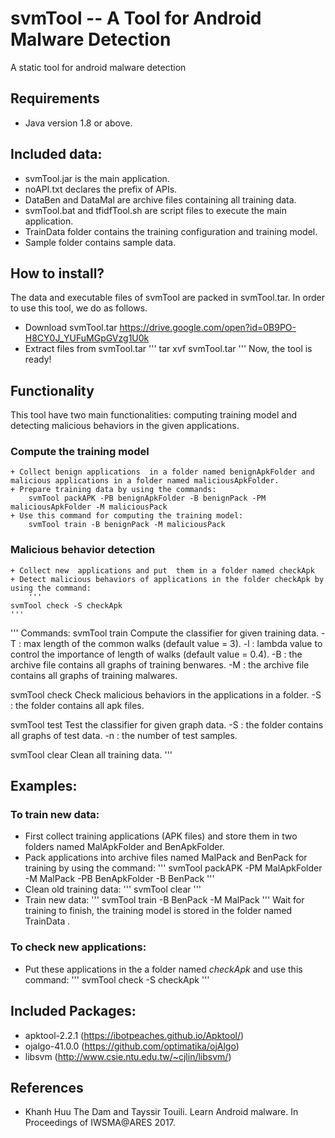 # svmTool --  A Tool for Android Malware Detection

A static tool for android malware detection

## Requirements
- Java version 1.8 or above.

## Included data:
+ svmTool.jar is the main application.
+ noAPI.txt  declares the prefix of APIs.
+ DataBen and DataMal are archive files containing all training data.
+ svmTool.bat and tfidfTool.sh are script files to execute the main application.
+ TrainData folder contains the training configuration and training model.
+ Sample folder contains sample data.

## How to install?
The data and executable files of svmTool are packed in svmTool.tar. In order to use this tool, we do as follows.
+ Download svmTool.tar
	https://drive.google.com/open?id=0B9PO-H8CY0J_YUFuMGpGVzg1U0k
+ Extract files from svmTool.tar
	'''
  tar xvf	svmTool.tar
  '''
Now, the tool is ready!

## Functionality
This tool have two main functionalities: computing training model and detecting malicious behaviors in the given applications.
### Compute the training model
	+ Collect benign applications  in a folder named benignApkFolder and malicious applications in a folder named maliciousApkFolder.
	+ Prepare training data by using the commands: 
		svmTool packAPK -PB benignApkFolder -B benignPack -PM maliciousApkFolder -M maliciousPack
	+ Use this command for computing the training model:
		svmTool train -B benignPack -M maliciousPack
### Malicious behavior detection
	+ Collect new  applications and put  them in a folder named checkApk
	+ Detect malicious behaviors of applications in the folder checkApk by using the command:
		'''
    svmTool check -S checkApk
    '''

'''
Commands:
svmTool train <Options>
        Compute the classifier for given training data.
                -T <T>: max length of the common walks (default value = 3).
                -l <lambda>: lambda value to control the importance of length of walks (default value = 0.4).
                -B <filename>: the archive file contains all graphs of training benwares.
                -M <filename>: the archive file contains all graphs of training malwares.

svmTool check <Options>
        Check malicious behaviors in the applications in a folder.
                -S <foldername>: the folder contains all apk files.

svmTool test <Options>
        Test the classifier for given graph data.
                -S <foldername>: the folder contains all graphs of test data.
                -n <n>: the number of test samples.

svmTool clear
        Clean all training data.
'''

## Examples:
### To train new data:
+ First collect training applications (APK files) and store them in two folders named MalApkFolder and BenApkFolder.
+ Pack applications into archive files named MalPack and BenPack for training by using the command: 
	'''
  svmTool packAPK -PM MalApkFolder -M MalPack -PB BenApkFolder -B BenPack
  '''
+ Clean old training data:
'''
	svmTool clear
'''
+ Train new data:
'''
	svmTool train -B BenPack -M MalPack
'''
Wait for training to finish, the training model is stored in the folder named TrainData .

### To check new applications: 
+ Put these applications in the a folder named *checkApk* and use this command:
'''
	svmTool check -S checkApk
'''

## Included Packages:
+ apktool-2.2.1 (https://ibotpeaches.github.io/Apktool/)
+ ojalgo-41.0.0 (https://github.com/optimatika/ojAlgo)
+ libsvm (http://www.csie.ntu.edu.tw/~cjlin/libsvm/)
## References
+ Khanh Huu The Dam and Tayssir Touili. Learn Android malware. In Proceedings of IWSMA@ARES 2017.
